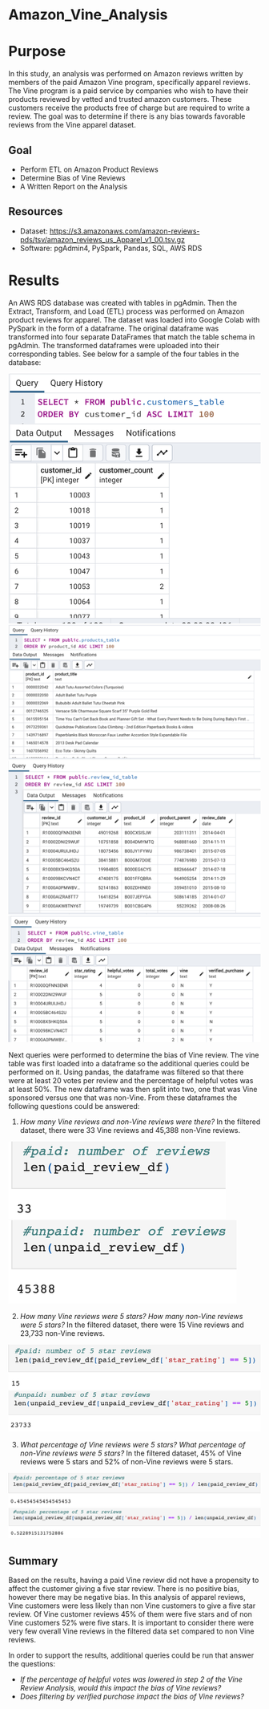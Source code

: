 # Amazon_Vine_Analysis

# **Purpose**
In this study, an analysis was performed on Amazon reviews written by members of the paid Amazon Vine program, specifically apparel reviews. The Vine program is a paid service by companies who wish to have their products reviewed by vetted and trusted amazon customers. These customers receive the products free of charge but are required to write a review. The goal was to determine if there is any bias towards favorable reviews from the Vine apparel dataset.

## **Goal**
- Perform ETL on Amazon Product Reviews
- Determine Bias of Vine Reviews
- A Written Report on the Analysis 

## **Resources**
- Dataset: https://s3.amazonaws.com/amazon-reviews-pds/tsv/amazon_reviews_us_Apparel_v1_00.tsv.gz
- Software: pgAdmin4, PySpark, Pandas, SQL, AWS RDS

# **Results**
An AWS RDS database was created with tables in pgAdmin. Then the Extract, Transform, and Load (ETL) process was performed  on Amazon product reviews for apparel. The dataset was loaded into Google Colab with PySpark in the form of a dataframe. The original dataframe was transformed into four separate DataFrames that match the table schema in pgAdmin. The transformed dataframes were uploaded into their corresponding tables. See below for a sample of the four tables in the database:

![1](images/customer.png) ![2](images/products.png) ![3](images/review_id.png) ![4](images/vine.png)


Next queries were performed to determine the bias of Vine review. The vine table was first loaded into a dataframe so the additional queries could be performed on it. Using pandas, the dataframe was filtered so that there were at least 20 votes per review and the percentage of helpful votes was at least 50%. The new dataframe was then split into two, one that was Vine sponsored versus one that was non-Vine. From these dataframes the following questions could be  answered:

1. *How many Vine reviews and non-Vine reviews were there?* In the filtered dataset, there were 33 Vine reviews and 45,388 non-Vine reviews.
 
![5](images/numberpaid.png) ![6](images/numberunpaid.png)

2. *How many Vine reviews were 5 stars? How many non-Vine reviews were 5 stars?* In the filtered dataset, there were 15 Vine reviews and 23,733 non-Vine reviews.

![7](images/5paid.png) ![8](images/5unpaid.png)

3. *What percentage of Vine reviews were 5 stars? What percentage of non-Vine reviews were 5 stars?* In the filtered dataset, 45% of Vine reviews were 5 stars and 52% of non-Vine reviews were 5 stars.

![9](images/percentpaid.png) ![10](images/percentunpaid.png)

## Summary 
Based on the results, having a paid Vine review did not have a propensity to affect the customer giving a five star review. There is no positive bias, however there may be negative bias. In this analysis of apparel reviews, Vine customers were less likely than non Vine customers to give a five star review. Of Vine customer reviews 45% of them were five stars and of non Vine customers 52% were five stars. It is important to consider there were very few overall Vine reviews in the filtered data set compared to non Vine reviews.

In order to support the results, additional queries could be run that answer the questions:
- *If the percentage of helpful votes was lowered in step 2 of the Vine Review Analysis, would this impact the bias of Vine reviews?*
- *Does filtering by verified purchase impact the bias of Vine reviews?*
